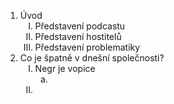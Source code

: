 <ol>
	<li>Úvod
		<ol>
			<li type="I">Představení podcastu
			<li type="I">Představení hostitelů
			<li type="I">Představení problematiky
		</ol>
	<li>Co je špatně v dnešní společnosti?
		<ol>
			<li type="I">Negr je vopice
				<ol>
					<li type="a">
				</ol>
			<li type="I">
		</ol>